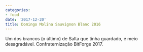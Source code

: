 ```yaml
---
categories:
- food
date: '2017-12-20'
title: Domingo Molina Sauvignon Blanc 2016
---
```


Um dos brancos (o último) de Salta que tinha guardado, é meio desagradável. Confraternização BitForge 2017.